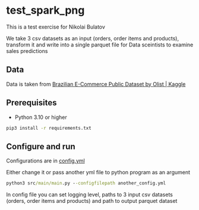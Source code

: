 # test_spark_png

This is a test exercise for Nikolai Bulatov

We take 3 csv datasets as an input (orders, order items and products), transform it and write into a single parquet file for Data sceintists to examine sales predictions

## Data

Data is taken from
[Brazilian E-Commerce Public Dataset by Olist | Kaggle](https://urldefense.com/v3/__https:/www.kaggle.com/datasets/olistbr/brazilian-ecommerce__;!!GF_29dbcQIUBPA!0eOFLZ_-uouGUR1R58CnSad4oYkpTvpQO-knJ6q4Tm2RWOX-bvFOQvApkY9GTOqz_-gnROXtz2bWvH9guhY$)

## Prerequisites

- Python 3.10 or higher

```cmd
pip3 install -r requirements.txt
```
## Configure and run

Configurations are in [config.yml](config.yml)

Either change it or pass another yml file to python program as an argument

```cmd
python3 src/main/main.py --configfilepath another_config.yml
```

In config file you can set logging level, paths to 3 input csv datasets (orders, order items and products) and path to output parquet dataset